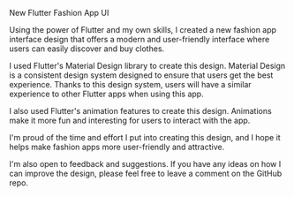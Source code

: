 New Flutter Fashion App UI

Using the power of Flutter and my own skills, I created a new fashion app interface design that offers a modern and user-friendly interface where users can easily discover and buy clothes.

I used Flutter's Material Design library to create this design. Material Design is a consistent design system designed to ensure that users get the best experience. Thanks to this design system, users will have a similar experience to other Flutter apps when using this app.

I also used Flutter's animation features to create this design. Animations make it more fun and interesting for users to interact with the app.

I'm proud of the time and effort I put into creating this design, and I hope it helps make fashion apps more user-friendly and attractive.

I'm also open to feedback and suggestions. If you have any ideas on how I can improve the design, please feel free to leave a comment on the GitHub repo.

